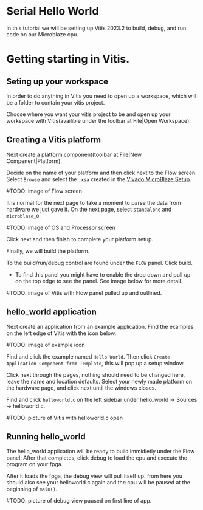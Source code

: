 # Serial Hello World

In this tutorial we will be setting up Vitis 2023.2 to build, debug, and run code on our Microblaze cpu.

# Getting starting in Vitis.

## Seting up your workspace

In order to do anything in Vitis you need to open up a workspace, which will be a folder to contain your vitis project.

Choose where you want your vitis project to be and open up your workspace with Vitis(availible under the toolbar at File|Open Workspace).

## Creating a Vitis platform

Next create a platform component(toolbar at File|New Compenent|Platform).

Decide on the name of your platform and then click next to the Flow screen. Select `Browse` and select the `.xsa` created in the [Vivado MicroBlaze Setup](https://github.com/THE9rtyt/microblaze_phys333/blob/main/setup.md).

#TODO: image of Flow screen

It is normal for the next page to take a moment to parse the data from hardware we just gave it. On the next page, select `standalone` and `microblaze_0`.

#TODO: image of OS and Processor screen

Click next and then finish to complete your platform setup.

Finally, we will build the platform.

To the build/run/debug control are found under the `FLOW` panel. Click build.
- To find this panel you might have to enable the drop down and pull up on the top edge to see the panel. See image below for more detail.

#TODO: image of Vitis with Flow panel pulled up and outlined.

## hello_world application

Next create an application from an example application. Find the examples on the left edge of Vitis with the icon below.

#TODO: image of example icon

Find and click the example named `Hello World`. Then click `Create Application Component from Template`, this will pop up a setup window.

Click next through the pages, nothing should need to be changed here, leave the name and location defaults. Select your newly made platform on the hardware page, and click next until the windows closes. 

Find and click `helloworld.c` on the left sidebar under hello_world -> Sources -> helloworld.c.

#TODO: picture of Vitis with helloworld.c open

## Running hello_world

The hello_world application will be ready to build immidietly under the Flow panel. After that completes, click debug to load the cpu and execute the program on your fpga.

After it loads the fpga, the debug view will pull itself up. from here you should also see your helloworld.c again and the cpu will be paused at the beginning of `main()`.

#TODO: picture of debug view paused on first line of app.